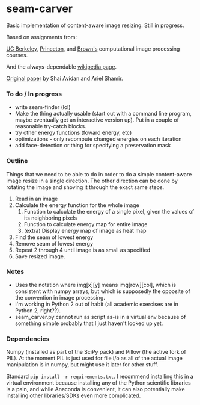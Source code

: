 # seam-carver

Basic implementation of content-aware image resizing. Still in progress. 

Based on assignments from:

[UC Berkeley](https://inst.eecs.berkeley.edu/~cs194-26/fa14/hw/proj4-seamcarving/index.html), [Princeton](http://www.cs.princeton.edu/courses/archive/spring14/cos226/assignments/seamCarving.html), and [Brown's](http://cs.brown.edu/courses/cs129/results/proj3/taox/) computational image processing courses.

And the always-dependable [wikipedia page](https://en.wikipedia.org/wiki/Seam_carving).

[Original paper](https://inst.eecs.berkeley.edu/~cs194-26/fa14/hw/proj4-seamcarving/imret.pdf) by Shai Avidan and Ariel Shamir.


### To do / In progress

* write seam-finder (lol)
* Make the thing actually usable (start out with a command line program, maybe eventually get an interactive version up). Put in a couple of reasonable try-catch blocks.
* try other energy functions (foward energy, etc)
* optimizations - only recompute changed energies on each iteration
* add face-detection or thing for specifying a preservation mask

### Outline

Things that we need to be able to do in order to do a simple content-aware image resize in a single direction. The other direction can be done by rotating the image and shoving it through the exact same steps. 

1. Read in an image
2. Calculate the energy function for the whole image
	1. Function to calculate the energy of a single pixel, given the values of its neighboring pixels
	2. Function to calculate energy map for entire image
	3. (extra) Display energy map of image as heat map
3. Find the seam of lowest energy
4. Remove seam of lowest energy
5. Repeat 2 through 4 until image is as small as specified
6. Save resized image.

### Notes

* Uses the notation where img[x][y] means img[row][col], which is consistent with numpy arrays, but which is supposedly the opposite of the convention in image processing.
* I'm working in Python 2 out of habit (all academic exercises are in Python 2, right??).
* seam_carver.py cannot run as script as-is in a virtual env because of something simple probably that I just haven't looked up yet.


### Dependencies

Numpy (installed as part of the SciPy pack) and Pillow (the active fork of PIL). At the moment PIL is just used for file i/o as all of the actual image manipulation is in numpy, but might use it later for other stuff.

Standard `pip install -r requirements.txt`. I recommend installing this in a virtual environment because installing any of the Python scientific libraries is a pain, and while Anaconda is convenient, it can also potentially make installing other libraries/SDKs even more complicated. 
